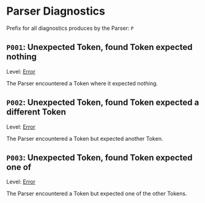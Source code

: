 # Parser Diagnostics

Prefix for all diagnostics produces by the Parser: `P`

## `P001`: Unexpected Token, found Token expected nothing 

Level: [Error](./Diagnostics.md#error)

The Parser encountered a Token where it expected nothing.

## `P002`: Unexpected Token, found Token expected a different Token

Level: [Error](./Diagnostics.md#error)

The Parser encountered a Token but expected another Token.

## `P003`: Unexpected Token, found Token expected one of

Level: [Error](./Diagnostics.md#error)

The Parser encountered a Token but expected one of the other Tokens.
